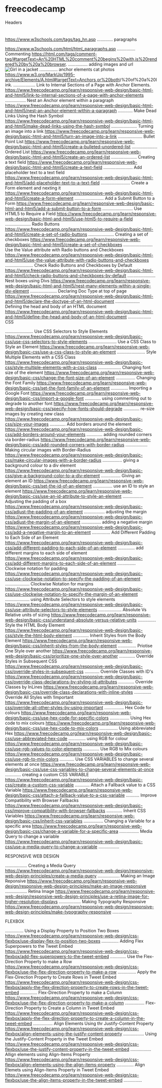 # freecodecamp
Headers <h1> </h1> https://www.w3schools.com/tags/tag_hn.asp
.............
paragraphs <p> </p> https://www.w3schools.com/html/html_paragraphs.asp
...............
Commenting <!-- --> https://html.com/tags/comment-tag/#targetText=An%20HTML%20comment%20begins%20with,is%20rendered%20by%20a%20browser.
................
adding images and url 
<img src="img_girl.jpg" alt="Girl in a jacket"> 
...............
anchor elements 
<a heref="https://freectaphotoapp.com">cat photos </a> 
https://www.w3.org/MarkUp/1995-archive/Elements/A.html#targetText=Anchors,or%20both)%20of%20a%20link.
..................
Link to Internal Sections of a Page with Anchor Elements.
https://www.freecodecamp.org/learn/responsive-web-design/basic-html-and-html5/link-to-internal-sections-of-a-page-with-anchor-elements
.................
Nest an Anchor element within a paragraph
https://www.freecodecamp.org/learn/responsive-web-design/basic-html-and-html5/nest-an-anchor-element-within-a-paragraph
............
Make Dead Links Using the Hash Symbol
https://www.freecodecamp.org/learn/responsive-web-design/basic-html-and-html5/make-dead-links-using-the-hash-symbol
.....................
Turning an image into a link
https://www.freecodecamp.org/learn/responsive-web-design/basic-html-and-html5/turn-an-image-into-a-link
....................
Bullet Point List
https://www.freecodecamp.org/learn/responsive-web-design/basic-html-and-html5/create-a-bulleted-unordered-list
.....................
Ordered List
https://www.freecodecamp.org/learn/responsive-web-design/basic-html-and-html5/create-an-ordered-list
.....................
Creating a text field
https://www.freecodecamp.org/learn/responsive-web-design/basic-html-and-html5/create-a-text-field
........................
Add placeholder text to a text field
https://www.freecodecamp.org/learn/responsive-web-design/basic-html-and-html5/add-placeholder-text-to-a-text-field
........................
Create a Form element and nexting it
https://www.freecodecamp.org/learn/responsive-web-design/basic-html-and-html5/create-a-form-element
........................
Add a Submit Button to a Form
https://www.freecodecamp.org/learn/responsive-web-design/basic-html-and-html5/add-a-submit-button-to-a-form
.........................
Use HTML5 to Require a Field
https://www.freecodecamp.org/learn/responsive-web-design/basic-html-and-html5/use-html5-to-require-a-field
.....................
Radio Buttons
https://www.freecodecamp.org/learn/responsive-web-design/basic-html-and-html5/create-a-set-of-radio-buttons
.....................
Creating a set of checkboxes
https://www.freecodecamp.org/learn/responsive-web-design/basic-html-and-html5/create-a-set-of-checkboxes
........................
Use the Value attribute with Radio buttons and Checkboxes
https://www.freecodecamp.org/learn/responsive-web-design/basic-html-and-html5/use-the-value-attribute-with-radio-buttons-and-checkboxes
.......................
Check Radio Buttons and Checkboxes by Default
https://www.freecodecamp.org/learn/responsive-web-design/basic-html-and-html5/check-radio-buttons-and-checkboxes-by-default
.......................
Nest boxes using Divs
https://www.freecodecamp.org/learn/responsive-web-design/basic-html-and-html5/nest-many-elements-within-a-single-div-element
......................
Declaring Doc Type at top of page
https://www.freecodecamp.org/learn/responsive-web-design/basic-html-and-html5/declare-the-doctype-of-an-html-document
....................
Defining the head and body of an HTML document
https://www.freecodecamp.org/learn/responsive-web-design/basic-html-and-html5/define-the-head-and-body-of-an-html-document
...................
CSS

.......................
Use CSS Selectors to Style Elements
https://www.freecodecamp.org/learn/responsive-web-design/basic-css/use-css-selectors-to-style-elements
.......................
Use a CSS Class to Style an Element
https://www.freecodecamp.org/learn/responsive-web-design/basic-css/use-a-css-class-to-style-an-element
.......................
Style Multiple Elements with a CSS Class
https://www.freecodecamp.org/learn/responsive-web-design/basic-css/style-multiple-elements-with-a-css-class
...................
Changing font size of the element
https://www.freecodecamp.org/learn/responsive-web-design/basic-css/change-the-font-size-of-an-element
................
Changing the Font Family
https://www.freecodecamp.org/learn/responsive-web-design/basic-css/set-the-font-family-of-an-element
..............
Importing a Google Font
https://www.freecodecamp.org/learn/responsive-web-design/basic-css/import-a-google-font
.............
using commenting out to degrade to another font
https://www.freecodecamp.org/learn/responsive-web-design/basic-css/specify-how-fonts-should-degrade
.............
re-size images by creating new class
https://www.freecodecamp.org/learn/responsive-web-design/basic-css/size-your-images
.............
Add borders around the element
https://www.freecodecamp.org/learn/responsive-web-design/basic-css/add-borders-around-your-elements
.............
adding rounded corners via border-radius
https://www.freecodecamp.org/learn/responsive-web-design/basic-css/add-rounded-corners-with-border-radius
..................
Making circular images with Border-Radius
https://www.freecodecamp.org/learn/responsive-web-design/basic-css/make-circular-images-with-a-border-radius
................
giving a background colour to a div element
https://www.freecodecamp.org/learn/responsive-web-design/basic-css/give-a-background-color-to-a-div-element
................
Giving an element an ID
https://www.freecodecamp.org/learn/responsive-web-design/basic-css/set-the-id-of-an-element
................
use an ID to style an element
https://www.freecodecamp.org/learn/responsive-web-design/basic-css/use-an-id-attribute-to-style-an-element
.................
Adjusting the padding of a box
https://www.freecodecamp.org/learn/responsive-web-design/basic-css/adjust-the-padding-of-an-element
.................
adjusting the margin 
https://www.freecodecamp.org/learn/responsive-web-design/basic-css/adjust-the-margin-of-an-element
................
adding a negative margin
https://www.freecodecamp.org/learn/responsive-web-design/basic-css/add-a-negative-margin-to-an-element
...............
Add Different Padding to Each Side of an Element
https://www.freecodecamp.org/learn/responsive-web-design/basic-css/add-different-padding-to-each-side-of-an-element
..............
add different margins to each side of element
https://www.freecodecamp.org/learn/responsive-web-design/basic-css/add-different-margins-to-each-side-of-an-element
...............
Clockwise notation for padding
https://www.freecodecamp.org/learn/responsive-web-design/basic-css/use-clockwise-notation-to-specify-the-padding-of-an-element
....................
Clockwise Notation for margins
https://www.freecodecamp.org/learn/responsive-web-design/basic-css/use-clockwise-notation-to-specify-the-margin-of-an-element
....................
using Attribute Selectors to style elements
https://www.freecodecamp.org/learn/responsive-web-design/basic-css/use-attribute-selectors-to-style-elements
...................
Absolute Vs Relative units of sizing
https://www.freecodecamp.org/learn/responsive-web-design/basic-css/understand-absolute-versus-relative-units
...............
Style the HTML Body Element
https://www.freecodecamp.org/learn/responsive-web-design/basic-css/style-the-html-body-element
.............
Inherit Styles from the Body Element
https://www.freecodecamp.org/learn/responsive-web-design/basic-css/inherit-styles-from-the-body-element
...............
Priotise One Style over another
https://www.freecodecamp.org/learn/responsive-web-design/basic-css/prioritize-one-style-over-another
.............
Override Styles in Subsequent CSS
https://www.freecodecamp.org/learn/responsive-web-design/basic-css/override-styles-in-subsequent-css
............
Override Classes with ID's
https://www.freecodecamp.org/learn/responsive-web-design/basic-css/override-class-declarations-by-styling-id-attributes
.............
Override Classes by InLines
https://www.freecodecamp.org/learn/responsive-web-design/basic-css/override-class-declarations-with-inline-styles
..............
Override All Styles with !Important
https://www.freecodecamp.org/learn/responsive-web-design/basic-css/override-all-other-styles-by-using-important
................
Hex Code for colours
https://www.freecodecamp.org/learn/responsive-web-design/basic-css/use-hex-code-for-specific-colors
................
Using Hex code to mix colours
https://www.freecodecamp.org/learn/responsive-web-design/basic-css/use-hex-code-to-mix-colors
...............
Using abbreviated Hex
https://www.freecodecamp.org/learn/responsive-web-design/basic-css/use-abbreviated-hex-code
..............
using RGB for colour
https://www.freecodecamp.org/learn/responsive-web-design/basic-css/use-rgb-values-to-color-elements
.............
Use RGB to Mix colours
https://www.freecodecamp.org/learn/responsive-web-design/basic-css/use-rgb-to-mix-colors
............
Use CSS VARIABLES to change several elements at once
https://www.freecodecamp.org/learn/responsive-web-design/basic-css/use-css-variables-to-change-several-elements-at-once
.............
creating a custom CSS VARIABLE
https://www.freecodecamp.org/learn/responsive-web-design/basic-css/create-a-custom-css-variable
............
Attach a Fallback value to a CSS Variable
https://www.freecodecamp.org/learn/responsive-web-design/basic-css/attach-a-fallback-value-to-a-css-variable
...........
Improve Compatibility with Browser Fallbacks
https://www.freecodecamp.org/learn/responsive-web-design/basic-css/improve-compatibility-with-browser-fallbacks
.............
Inherit CSS Variables
https://www.freecodecamp.org/learn/responsive-web-design/basic-css/inherit-css-variables
................
Changing a Variable for a specific area
https://www.freecodecamp.org/learn/responsive-web-design/basic-css/change-a-variable-for-a-specific-area
................
Media Query to change a variable
https://www.freecodecamp.org/learn/responsive-web-design/basic-css/use-a-media-query-to-change-a-variable
.................

RESPONSIVE WEB DESIGN

..................
Creating a Media Query
https://www.freecodecamp.org/learn/responsive-web-design/responsive-web-design-principles/create-a-media-query
..................
Making an Image Reponsive
https://www.freecodecamp.org/learn/responsive-web-design/responsive-web-design-principles/make-an-image-responsive
..................
Retina Image
https://www.freecodecamp.org/learn/responsive-web-design/responsive-web-design-principles/use-a-retina-image-for-higher-resolution-displays
..................
Making Typography Responsive
https://www.freecodecamp.org/learn/responsive-web-design/responsive-web-design-principles/make-typography-responsive
................

FLEXBOX

...............
Using a Display Property to Position Two Boxes
https://www.freecodecamp.org/learn/responsive-web-design/css-flexbox/use-display-flex-to-position-two-boxes
..............
Adding Flex Superpowers to the Tweet Embed
https://www.freecodecamp.org/learn/responsive-web-design/css-flexbox/add-flex-superpowers-to-the-tweet-embed
.............
Use the Flex-Direction Property to make a Row
https://www.freecodecamp.org/learn/responsive-web-design/css-flexbox/use-the-flex-direction-property-to-make-a-row
...............
Apply the Flex-Direction Property to Create Rows in Tweet Embed
https://www.freecodecamp.org/learn/responsive-web-design/css-flexbox/apply-the-flex-direction-property-to-create-rows-in-the-tweet-embed
..............
Flex-Direction Property to make a Column
https://www.freecodecamp.org/learn/responsive-web-design/css-flexbox/use-the-flex-direction-property-to-make-a-column
................
Flex-Direction Property to Create a Column in Tweet Embed
https://www.freecodecamp.org/learn/responsive-web-design/css-flexbox/apply-the-flex-direction-property-to-create-a-column-in-the-tweet-embed
................
Align Elements Using thr Justify-Content Property
https://www.freecodecamp.org/learn/responsive-web-design/css-flexbox/align-elements-using-the-justify-content-property
.................
Using the Justify-Content Property in the Tweet Embed
https://www.freecodecamp.org/learn/responsive-web-design/css-flexbox/use-the-justify-content-property-in-the-tweet-embed
.................
Allign elements using Align-Items Property
https://www.freecodecamp.org/learn/responsive-web-design/css-flexbox/align-elements-using-the-align-items-property
..............
Align Elemets using Align-Items Property in Tweet Embed
https://www.freecodecamp.org/learn/responsive-web-design/css-flexbox/use-the-align-items-property-in-the-tweet-embed
...............